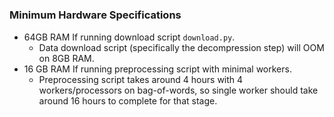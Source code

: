 # 


### Minimum Hardware Specifications

 - 64GB RAM If running download script `download.py`.
     - Data download script (specifically the decompression step) will OOM on 8GB RAM.
 - 16 GB RAM If running preprocessing script with minimal workers.
     - Preprocessing script takes around 4 hours with 4 workers/processors on bag-of-words, so single worker should take around 16 hours to complete for that stage.